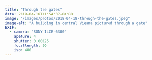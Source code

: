 ```yaml
---
title: "Through the gates"
date: 2018-04-18T11:54:37+00:00
image: "/images/photos/2018-04-18-through-the-gates.jpeg"
image-alt: "A building in central Vienna pictured through a gate"
EXIF:
  - camera: "SONY ILCE-6300"
    apeture: 4
    shutter: 0.00025
    focallength: 20
    iso: 400
---
```


